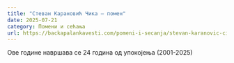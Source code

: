 ```yaml
---
title: "Стеван Карановић Чика – помен"
date: 2025-07-21
category: Помени и сећања
url: https://backapalankavesti.com/pomeni-i-secanja/stevan-karanovic-cika-pomen/
---
```


Ове године навршава се 24 година од упокојења (2001-2025)
